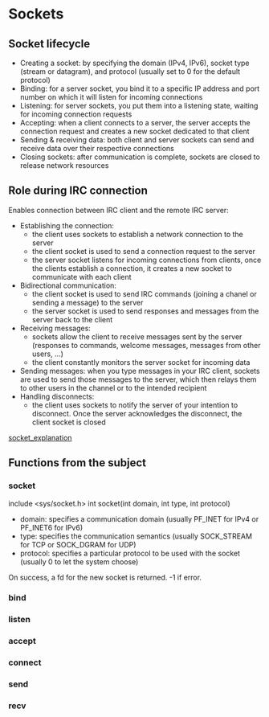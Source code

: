 # Sockets

## Socket lifecycle

- Creating a socket: by specifying the domain (IPv4, IPv6), socket type (stream or datagram), and protocol (usually set to 0 for the default protocol)
- Binding: for a server socket, you bind it to a specific IP address and port number on which it will listen for incoming connections
- Listening: for server sockets, you put them into a listening state, waiting for incoming connection requests
- Accepting: when a client connects to a server, the server accepts the connection request and creates a new socket dedicated to that client
- Sending & receiving data: both client and server sockets can send and receive data over their respective connections
- Closing sockets: after communication is complete, sockets are closed to release network resources

## Role during IRC connection

Enables connection between IRC client and the remote IRC server:
- Establishing the connection:
	- the client uses sockets to establish a network connection to the server
	- the client socket is used to send a connection request to the server
	- the server socket listens for incoming connections from clients, once the clients establish a connection, it creates a new socket to communicate with each client
- Bidirectional communication:
	- the client socket is used to send IRC commands (joining a chanel or sending a message) to the server
	- the server socket is used to send responses and messages from the server back to the client
- Receiving messages:
	- sockets allow the client to receive messages sent by the server (responses to commands, welcome messages, messages from other users, ...)
	- the client constantly monitors the server socket for incoming data
- Sending messages: when you type messages in your IRC client, sockets are used to send those messages to the server, which then relays them to other users in the channel or to the intended recipient
- Handling disconnects:
	- the client uses sockets to notify the server of your intention to disconnect. Once the server acknowledges the disconnect, the client socket is closed

[socket_explanation](https://docs.freebsd.org/en/books/developers-handbook/sockets/)



## Functions from the subject

### socket

include <sys/socket.h>
int	socket(int domain, int type, int protocol)
- domain: specifies a communication domain (usually PF_INET for IPv4 or PF_INET6 for IPv6)
- type: specifies the communication semantics (usually SOCK_STREAM for TCP or SOCK_DGRAM for UDP)
- protocol: specifies a particular protocol to be used with the socket (usually 0 to let the system choose)

On success, a fd for the new socket is returned. -1 if error.

### bind



### listen



### accept



### connect



### send



### recv